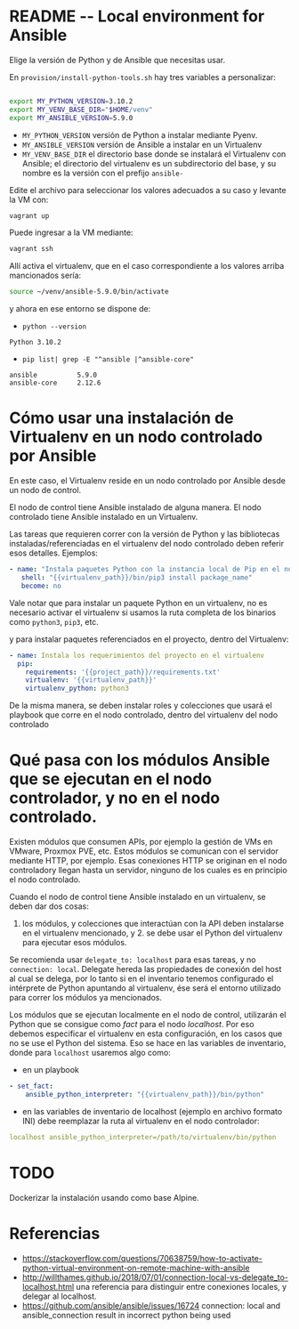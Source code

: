 # README -- Local environment for Ansible


Elige la versión de Python y de Ansible que necesitas usar.

En `provision/install-python-tools.sh` hay tres variables a personalizar:

```bash

export MY_PYTHON_VERSION=3.10.2
export MY_VENV_BASE_DIR="$HOME/venv"
export MY_ANSIBLE_VERSION=5.9.0

```

* `MY_PYTHON_VERSION` versión de Python a instalar mediante Pyenv.
* `MY_ANSIBLE_VERSION` versión de Ansible a instalar en un Virtualenv
* `MY_VENV_BASE_DIR` el directorio base donde se instalará el Virtualenv con Ansible; 
el directorio del virtualenv es un subdirectorio del base, y su nombre es la versión con el prefijo `ansible-`

Edite el archivo para seleccionar los valores adecuados a su caso y levante la VM con:

```bash
vagrant up
```

Puede ingresar a la VM mediante:

```bash
vagrant ssh
```

Allí activa el virtualenv, que en el caso correspondiente a los valores arriba mancionados sería:

```bash
source ~/venv/ansible-5.9.0/bin/activate
```

y ahora en ese entorno se dispone de:

* `python --version`

```text
Python 3.10.2
```

* `pip list| grep -E "^ansible |^ansible-core"`

```text
ansible          5.9.0
ansible-core     2.12.6
```
# Cómo usar una instalación de Virtualenv en un nodo controlado por Ansible

En este caso, el Virtualenv reside en un nodo controlado por Ansible desde un nodo de control.

El nodo de control tiene Ansible instalado de alguna manera.  El nodo controlado tiene Ansible instalado en un Virtualenv.

Las tareas que requieren correr con la versión de Python y las bibliotecas instaladas/referenciadas en el virtualenv del nodo controlado deben 
referir esos detalles. Ejemplos:

```yaml
- name: "Instala paquetes Python con la instancia local de Pip en el nodo controlado"
   shell: "{{virtualenv_path}}/bin/pip3 install package_name"
   become: no
```

Vale notar que para instalar un paquete Python en un virtualenv, no es necesario activar el virtualenv si usamos
la ruta completa de los binarios como `python3`, `pip3`, etc.

y para instalar paquetes referenciados en el proyecto, dentro del Virtualenv: 

```yaml
- name: Instala los requerimientos del proyecto en el virtualenv
  pip:
    requirements: '{{project_path}}/requirements.txt'
    virtualenv: '{{virtualenv_path}}'
    virtualenv_python: python3

```

De la misma manera, se deben instalar roles y colecciones que usará el playbook que corre en el nodo controlado, dentro del virtualenv del nodo controlado

# Qué pasa con los módulos Ansible que se ejecutan en el nodo controlador, y no en el nodo controlado.


Existen módulos que consumen APIs, por ejemplo la gestión de VMs en VMware, Proxmox PVE, etc.  Estos módulos se comunican con el servidor mediante HTTP, por ejemplo.
Esas conexiones HTTP se originan en el nodo controladory llegan hasta un servidor, ninguno de los cuales es en principio el nodo controlado.

Cuando el nodo de control tiene Ansible instalado en un virtualenv, se deben dar dos cosas:
1. los módulos, y colecciones que interactúan con la API deben instalarse en el virtualenv mencionado,
y 2. se debe usar el Python del virtualenv para ejecutar esos módulos.

Se recomienda usar `delegate_to: localhost` para esas tareas, y no `connection: local`.  Delegate hereda las propiedades de conexión del host al cual se delega, por lo tanto
si en el inventario tenemos configurado el intérprete de Python apuntando al virtualenv, ése será el entorno utilizado para correr los módulos ya mencionados.


Los módulos que se ejecutan localmente en el nodo de control, utilizarán el Python que se consigue como *fact* para el nodo *localhost*.
Por eso debemos especificar el virtualenv en esta configuración, en los casos que no se use el Python del sistema.  Eso se hace en 
las variables de inventario, donde para `localhost` usaremos algo como:


* en un playbook

```yaml
- set_fact:
    ansible_python_interpreter: "{{virtualenv_path}}/bin/python"

```

* en las variables de inventario de localhost (ejemplo en archivo formato INI) debe reemplazar la ruta al virtualenv en el nodo controlador:

```yaml
localhost ansible_python_interpreter=/path/to/virtualenv/bin/python
```

# TODO

Dockerizar la instalación usando como base Alpine.

# Referencias

* https://stackoverflow.com/questions/70638759/how-to-activate-python-virtual-environment-on-remote-machine-with-ansible
* http://willthames.github.io/2018/07/01/connection-local-vs-delegate_to-localhost.html una referencia para distinguir entre conexiones locales, y delegar al localhost.
* https://github.com/ansible/ansible/issues/16724 connection: local and ansible_connection result in incorrect python being used


